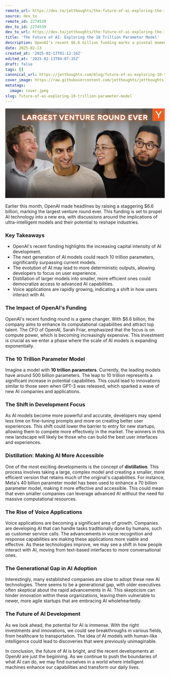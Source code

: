 ```yaml
---
remote_url: https://dev.to/jetthoughts/the-future-of-ai-exploring-the-10-trillion-parameter-model-4ihn
source: dev_to
remote_id: 2274539
dev_to_id: 2274539
dev_to_url: https://dev.to/jetthoughts/the-future-of-ai-exploring-the-10-trillion-parameter-model-4ihn
title: 'The Future of AI: Exploring the 10 Trillion Parameter Model'
description: OpenAI's recent $6.6 billion funding marks a pivotal moment in AI development. This article explores the implications of 10 trillion parameter models, the rise of voice applications, and the future of AI technology.
date: 2025-02-13
created_at: '2025-02-13T01:12:16Z'
edited_at: '2025-02-13T04:07:35Z'
draft: false
tags: []
canonical_url: https://jetthoughts.com/blog/future-of-ai-exploring-10-trillion-parameter-model/
cover_image: https://raw.githubusercontent.com/jetthoughts/jetthoughts.github.io/master/content/blog/future-of-ai-exploring-10-trillion-parameter-model/cover.jpeg
metatags:
  image: cover.jpeg
slug: future-of-ai-exploring-10-trillion-parameter-model
---
```

[![The Future of AI: Exploring the 10 Trillion Parameter Model](file_0.webp)](https://www.youtube.com/watch?v=lbJilIQhHko)

Earlier this month, OpenAI made headlines by raising a staggering $6.6 billion, marking the largest venture round ever. This funding is set to propel AI technology into a new era, with discussions around the implications of ultra-intelligent models and their potential to reshape industries.

### Key Takeaways

*   OpenAI's recent funding highlights the increasing capital intensity of AI development.
*   The next generation of AI models could reach 10 trillion parameters, significantly surpassing current models.
*   The evolution of AI may lead to more deterministic outputs, allowing developers to focus on user experience.
*   Distillation of larger models into smaller, more efficient ones could democratize access to advanced AI capabilities.
*   Voice applications are rapidly growing, indicating a shift in how users interact with AI.

### The Impact of OpenAI's Funding

OpenAI's recent funding round is a game changer. With $6.6 billion, the company aims to enhance its computational capabilities and attract top talent. The CFO of OpenAI, Sarah Friar, emphasized that the focus is on compute power, which is becoming increasingly expensive. This investment is crucial as we enter a phase where the scale of AI models is expanding exponentially.

### The 10 Trillion Parameter Model

Imagine a model with **10 trillion parameters**. Currently, the leading models have around 500 billion parameters. The leap to 10 trillion represents a significant increase in potential capabilities. This could lead to innovations similar to those seen when GPT-3 was released, which sparked a wave of new AI companies and applications.

### The Shift in Development Focus

As AI models become more powerful and accurate, developers may spend less time on fine-tuning prompts and more on creating better user experiences. This shift could lower the barrier to entry for new startups, allowing them to compete more effectively in the market. The winners in this new landscape will likely be those who can build the best user interfaces and experiences.

### Distillation: Making AI More Accessible

One of the most exciting developments is the concept of **distillation**. This process involves taking a large, complex model and creating a smaller, more efficient version that retains much of the original's capabilities. For instance, Meta's 40 billion parameter model has been used to enhance a 70 billion parameter model, making it more effective and accessible. This could mean that even smaller companies can leverage advanced AI without the need for massive computational resources.

### The Rise of Voice Applications

Voice applications are becoming a significant area of growth. Companies are developing AI that can handle tasks traditionally done by humans, such as customer service calls. The advancements in voice recognition and response capabilities are making these applications more viable and effective. As these technologies improve, we may see a shift in how people interact with AI, moving from text-based interfaces to more conversational ones.

### The Generational Gap in AI Adoption

Interestingly, many established companies are slow to adopt these new AI technologies. There seems to be a generational gap, with older executives often skeptical about the rapid advancements in AI. This skepticism can hinder innovation within these organizations, leaving them vulnerable to newer, more agile startups that are embracing AI wholeheartedly.

### The Future of AI Development

As we look ahead, the potential for AI is immense. With the right investments and innovations, we could see breakthroughs in various fields, from healthcare to transportation. The idea of AI models with human-like intelligence could lead to discoveries that were previously unimaginable.

In conclusion, the future of AI is bright, and the recent developments at OpenAI are just the beginning. As we continue to push the boundaries of what AI can do, we may find ourselves in a world where intelligent machines enhance our capabilities and transform our daily lives.
